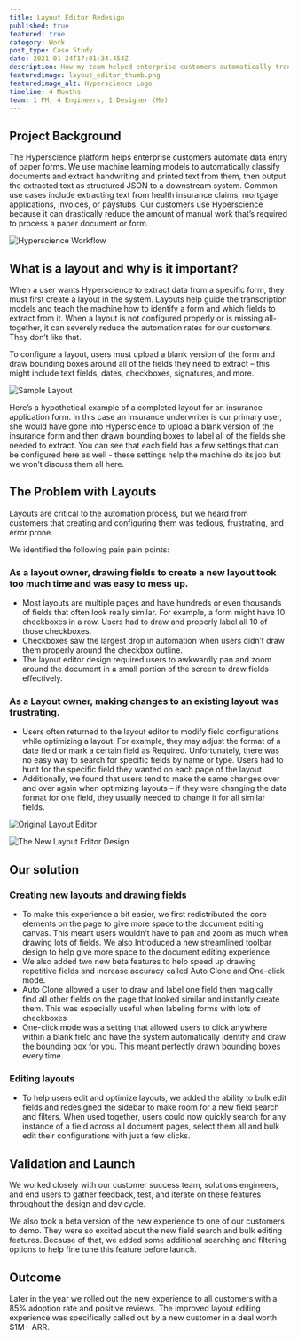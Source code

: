 ```yaml
---
title: Layout Editor Redesign
published: true
featured: true
category: Work
post_type: Case Study
date: 2021-01-24T17:01:34.454Z
description: How my team helped enterprise customers automatically transcribe documents with a new layout editing experience in Hyperscience.
featuredimage: layout_editor_thumb.png
featuredimage_alt: Hyperscience Logo
timeline: 4 Months
team: 1 PM, 4 Engineers, 1 Designer (Me)
---
```

## Project Background

The Hyperscience platform helps enterprise customers automate data entry of paper forms. We use machine learning models to automatically classify documents and extract handwriting and printed text from them, then output the extracted text as structured JSON to a downstream system. Common use cases include extracting text from health insurance claims, mortgage applications, invoices, or paystubs. Our customers use Hyperscience because it can drastically reduce the amount of manual work that’s required to process a paper document or form.

![Hyperscience Workflow](hyperscience_flow.png "Hyperscience Workflow")

## What is a layout and why is it important?

When a user wants Hyperscience to extract data from a specific form, they must first create a layout in the system. Layouts help guide the transcription models and teach the machine how to identify a form and which fields to extract from it. When a layout is not configured properly or is missing all-together, it can severely reduce the automation rates for our customers. They don’t like that. 

To configure a layout, users must upload a blank version of the form and draw bounding boxes around all of the fields they need to extract – this might include text fields, dates, checkboxes, signatures, and more.

![Sample Layout](sample_layout.png "Sample Layout")

Here’s a hypothetical example of a completed layout for an insurance application form. In this case an insurance underwriter is our primary user, she would have gone into Hyperscience to upload a blank version of the insurance form and then drawn bounding boxes to label all of the fields she needed to extract. You can see that each field has a few settings that can be configured here as well - these settings help the machine do its job but we won’t discuss them all here.

## The Problem with Layouts

Layouts are critical to the automation process, but we heard from customers that creating and configuring them was tedious, frustrating, and error prone. 

We identified the following pain pain points:

### As a layout owner, drawing fields to create a new layout took too much time and was easy to mess up.

* Most layouts are multiple pages and have hundreds or even thousands of fields that often look really similar. For example, a form might have 10 checkboxes in a row. Users had to draw and properly label all 10 of those checkboxes.
* Checkboxes saw the largest drop in automation when users didn’t draw them properly around the checkbox outline.
* The layout editor design required users to awkwardly pan and zoom around the document in a small portion of the screen to draw fields effectively. 

### As a Layout owner, making changes to an existing layout was frustrating.

* Users often returned to the layout editor to modify field configurations while optimizing a layout. For example, they may adjust the format of a date field or mark a certain field as Required. Unfortunately, there was no easy way to search for specific fields by name or type. Users had to hunt for the specific field they wanted on each page of the layout.
* Additionally, we found that users tend to make the same changes over and over again when optimizing layouts – if they were changing the data format for one field, they usually needed to change it for all similar fields.

![Original Layout Editor](old_layout_editor1.png "Original Layout Editor")

![The New Layout Editor Design](new_layout_editor1.png "The New Layout Editor Design")

## Our solution

### Creating new layouts and drawing fields

* To make this experience a bit easier, we first redistributed the core elements on the page to give more space to the document editing canvas. This meant users wouldn’t have to pan and zoom as much when drawing lots of fields. We also Introduced a new streamlined toolbar design to help give more space to the document editing experience. 
* We also added two new beta features to help speed up drawing repetitive fields and increase accuracy called Auto Clone and One-click mode.
* Auto Clone allowed a user to draw and label one field then magically find all other fields on the page that looked similar and instantly create them. This was especially useful when labeling forms with lots of checkboxes
* One-click mode was a setting that allowed users to click anywhere within a blank field and have the system automatically identify and draw the bounding box for you. This meant perfectly drawn bounding boxes every time.  

### Editing layouts

* To help users edit and optimize layouts, we added the ability to bulk edit fields and redesigned the sidebar to make room for a new field search and filters. When used together, users could now quickly search for any instance of a field across all document pages, select them all and bulk edit their configurations with just a few clicks.

## Validation and Launch

We worked closely with our customer success team, solutions engineers, and end users to gather feedback, test, and iterate on these features throughout the design and dev cycle. 

We also took a beta version of the new experience to one of our customers to demo. They were so excited about the new field search and bulk editing features. Because of that, we added some additional searching and filtering options to help fine tune this feature before launch.

## Outcome

Later in the year we rolled out the new experience to all customers with a 85% adoption rate and positive reviews. The improved layout editing experience was specifically called out by a new customer in a deal worth $1M+ ARR.